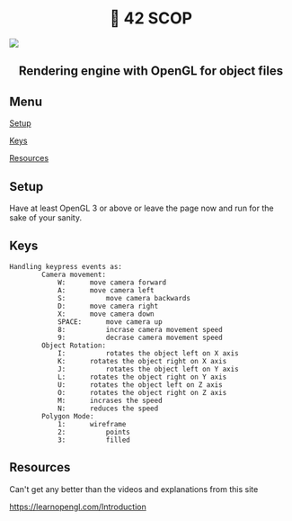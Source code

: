 <h1 align="center">📖 42 SCOP</h1>

<img align=center src="https://github.com/zstenger93/scop/blob/master/textures/nutshell.jpeg">

<h2 align="center">Rendering engine with OpenGL for object files</h2>

## Menu

[Setup](#setup)

[Keys](#keys)

[Resources](#resources)

## Setup

Have at least OpenGL 3 or above or leave the page now and run for the sake of your sanity.

## Keys

```
Handling keypress events as:
		Camera movement:
			W:		move camera forward
			A:		move camera left
			S:			move camera backwards
			D:		move camera right
			X:		move camera down
			SPACE:		move camera up
			8:			incrase camera movement speed
			9:			decrase camera movement speed
		Object Rotation:
			I:			rotates the object left on X axis
			K:		rotates the object right on X axis
			J:			rotates the object left on Y axis
			L:		rotates the object right on Y axis
			U:		rotates the object left on Z axis
			O:		rotates the object right on Z axis
			M:		incrases the speed
			N:		reduces the speed
		Polygon Mode:
			1: 		wireframe
			2:			points
			3:			filled
```

## Resources

Can't get any better than the videos and explanations from this site

https://learnopengl.com/Introduction